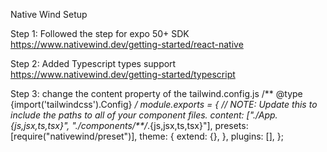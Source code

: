 Native Wind Setup

Step 1: Followed the step for expo 50+ SDK
https://www.nativewind.dev/getting-started/react-native

Step 2: Added Typescript types support
https://www.nativewind.dev/getting-started/typescript

Step 3: change the content property of the tailwind.config.js
/** @type {import('tailwindcss').Config} */
module.exports = {
  // NOTE: Update this to include the paths to all of your component files.
  content: ["./App.{js,jsx,ts,tsx}", "./components/**/*.{js,jsx,ts,tsx}"],
  presets: [require("nativewind/preset")],
  theme: {
    extend: {},
  },
  plugins: [],
};

